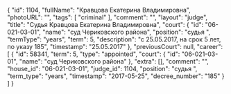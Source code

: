 {
    "id": 1104,
    "fullName": "Кравцова Екатерина Владимировна",
    "photoURL": "",
    "tags": [
        "criminal"
    ],
    "comment": "",
    "layout": "judge",
    "title": "Судья Кравцова Екатерина Владимировна",
    "court": {
        "id": "06-021-03-01",
        "name": "суд Чериковского района",
        "position": "судья ",
        "termType": "years",
        "term": 5,
        "description": "c 25.05.2017, на срок 5 лет, по указу 185",
        "timestamp": "25.05.2017"
    },
    "previousCourt": null,
    "career": [
        {
            "id": 58341,
            "term": 5,
            "type": "appointed",
            "court": {
                "id": "06-021-03-01",
                "name": "суд Чериковского района"
            },
            "extra": [],
            "comment": "",
            "house_id": "06-021-03-01",
            "judge_id": 1104,
            "position": "судья ",
            "term_type": "years",
            "timestamp": "2017-05-25",
            "decree_number": "185"
        }
    ]
}